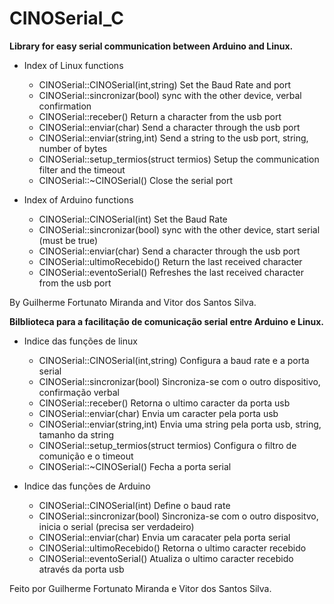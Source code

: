 # CINOSerial_C
**Library for easy serial communication between Arduino and Linux.**
- Index of Linux functions
  - CINOSerial::CINOSerial(int,string)
    Set the Baud Rate and port
  - CINOSerial::sincronizar(bool)
    sync with the other device, verbal confirmation
  - CINOSerial::receber() 
    Return a character from the usb port
  - CINOSerial::enviar(char)
    Send a character through the usb port
  - CINOSerial::enviar(string,int)
    Send a string to the usb port, string, number of bytes
  - CINOSerial::setup_termios(struct termios)
    Setup the communication filter and the timeout
  - CINOSerial::~CINOSerial()
    Close the serial port
    
- Index of Arduino functions
  - CINOSerial::CINOSerial(int)
    Set the Baud Rate
  - CINOSerial::sincronizar(bool)
    sync with the other device, start serial (must be true)
  - CINOSerial::enviar(char)
    Send a character through the usb port
  - CINOSerial::ultimoRecebido()
    Return the last received character
  - CINOSerial::eventoSerial()
    Refreshes the last received character from the usb port
    
By Guilherme Fortunato Miranda and Vitor dos Santos Silva.

**Bilblioteca para a facilitação de comunicação serial entre Arduino e Linux.**
- Indice das funções de linux
  - CINOSerial::CINOSerial(int,string)
    Configura a baud rate e a porta serial
  - CINOSerial::sincronizar(bool)
    Sincroniza-se com o outro dispositivo, confirmação verbal
  - CINOSerial::receber() 
    Retorna o ultimo caracter da porta usb
  - CINOSerial::enviar(char)
    Envia um caracter pela porta usb
  - CINOSerial::enviar(string,int)
    Envia uma string pela porta usb, string, tamanho da string
  - CINOSerial::setup_termios(struct termios)
    Configura o filtro de comunição e o timeout
  - CINOSerial::~CINOSerial()
    Fecha a porta serial
    
- Indice das funções de Arduino
  - CINOSerial::CINOSerial(int)
    Define o baud rate
  - CINOSerial::sincronizar(bool)
    Sincroniza-se com o outro dispositvo, inicia o serial (precisa ser verdadeiro)
  - CINOSerial::enviar(char)
    Envia um caracater pela porta serial
  - CINOSerial::ultimoRecebido()
    Retorna o ultimo caracter recebido
  - CINOSerial::eventoSerial()
    Atualiza o ultimo caracter recebido através da porta usb
    
Feito por Guilherme Fortunato Miranda e Vitor dos Santos Silva.
